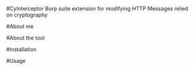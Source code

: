 #CyInterceptor
Burp suite extension for modifying HTTP Messages relied on cryptography

#About me

#About the tool

#Installation

#Usage